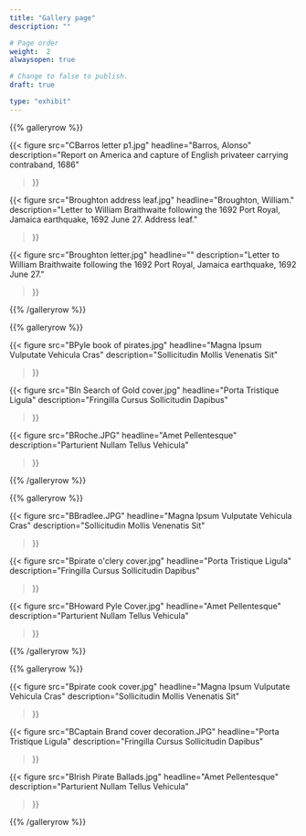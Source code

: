 ```yaml
---
title: "Gallery page"
description: ""

# Page order
weight:  2
alwaysopen: true

# Change to false to publish.
draft: true

type: "exhibit"
---
```


{{% galleryrow %}}

{{< figure src="CBarros letter p1.jpg"
           headline="Barros, Alonso"
           description="Report on America and capture of English
privateer carrying contraband, 1686"
>}}

{{< figure src="Broughton address leaf.jpg"
           headline="Broughton, William."
           description="Letter to William Braithwaite following
the 1692 Port Royal, Jamaica earthquake, 1692 June 27. Address leaf."
>}}

{{< figure src="Broughton letter.jpg"
           headline=""
           description="Letter to William Braithwaite following
the 1692 Port Royal, Jamaica earthquake, 1692 June 27."
>}}

{{% /galleryrow %}}

{{% galleryrow %}}

{{< figure src="BPyle book of pirates.jpg"
           headline="Magna Ipsum Vulputate Vehicula Cras"
           description="Sollicitudin Mollis Venenatis Sit"
>}}

{{< figure src="BIn Search of Gold cover.jpg"
           headline="Porta Tristique Ligula"
           description="Fringilla Cursus Sollicitudin Dapibus"
>}}

{{< figure src="BRoche.JPG"
           headline="Amet Pellentesque"
           description="Parturient Nullam Tellus Vehicula"
>}}

{{% /galleryrow %}}

{{% galleryrow %}}

{{< figure src="BBradlee.JPG"
           headline="Magna Ipsum Vulputate Vehicula Cras"
           description="Sollicitudin Mollis Venenatis Sit"
>}}

{{< figure src="Bpirate o'clery cover.jpg"
           headline="Porta Tristique Ligula"
           description="Fringilla Cursus Sollicitudin Dapibus"
>}}

{{< figure src="BHoward Pyle Cover.jpg"
           headline="Amet Pellentesque"
           description="Parturient Nullam Tellus Vehicula"
>}}

{{% /galleryrow %}}

{{% galleryrow %}}

{{< figure src="Bpirate cook cover.jpg"
           headline="Magna Ipsum Vulputate Vehicula Cras"
           description="Sollicitudin Mollis Venenatis Sit"
>}}

{{< figure src="BCaptain Brand cover decoration.JPG"
           headline="Porta Tristique Ligula"
           description="Fringilla Cursus Sollicitudin Dapibus"
>}}

{{< figure src="BIrish Pirate Ballads.jpg"
           headline="Amet Pellentesque"
           description="Parturient Nullam Tellus Vehicula"
>}}

{{% /galleryrow %}}